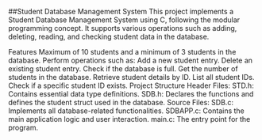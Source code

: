 ##Student Database Management System
This project implements a Student Database Management System using C, following the modular programming concept. It supports various operations such as adding, deleting, reading, and checking student data in the database.

Features
Maximum of 10 students and a minimum of 3 students in the database.
Perform operations such as:
Add a new student entry.
Delete an existing student entry.
Check if the database is full.
Get the number of students in the database.
Retrieve student details by ID.
List all student IDs.
Check if a specific student ID exists.
Project Structure
Header Files:
STD.h: Contains essential data type definitions.
SDB.h: Declares the functions and defines the student struct used in the database.
Source Files:
SDB.c: Implements all database-related functionalities.
SDBAPP.c: Contains the main application logic and user interaction.
main.c: The entry point for the program.
